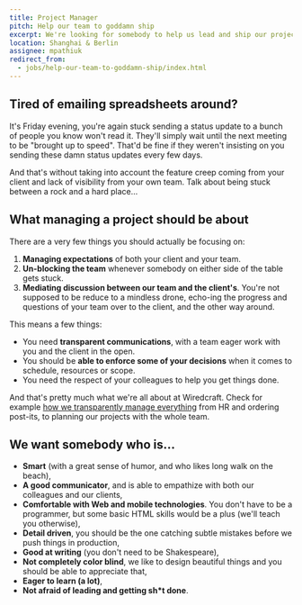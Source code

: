 ```yaml
---
title: Project Manager
pitch: Help our team to goddamn ship
excerpt: We're looking for somebody to help us lead and ship our projects and products.
location: Shanghai & Berlin
assignee: mpathiuk
redirect_from:
  - jobs/help-our-team-to-goddamn-ship/index.html
---
```


## Tired of emailing spreadsheets around?

It's Friday evening, you're again stuck sending a status update to a bunch of people you know won't read it. They'll simply wait until the next meeting to be "brought up to speed". That'd be fine if they weren't insisting on you sending these damn status updates every few days.

And that's without taking into account the feature creep coming from your client and lack of visibility from your own team. Talk about being stuck between a rock and a hard place...

## What managing a project should be about

There are a very few things you should actually be focusing on:

1. **Managing expectations** of both your client and your team.
1. **Un-blocking the team** whenever somebody on either side of the table gets stuck.
1. **Mediating discussion between our team and the client's**. You're not supposed to be reduce to a mindless drone, echo-ing the progress and questions of your team over to the client, and the other way around.

This means a few things:

- You need **transparent communications**, with a team eager work with you and the client in the open.
- You should be **able to enforce some of your decisions** when it comes to schedule, resources or scope.
- You need the respect of your colleagues to help you get things done.

And that's pretty much what we're all about at Wiredcraft. Check for example [how we transparently manage everything](http://wiredcraft.com/blog/github-for-everything/) from HR and ordering post-its, to planning our projects with the whole team.

## We want somebody who is...

- **Smart** (with a great sense of humor, and who likes long walk on the beach),
- **A good communicator**, and is able to empathize with both our colleagues and our clients,
- **Comfortable with Web and mobile technologies**. You don't have to be a programmer, but some basic HTML skills would be a plus (we'll teach you otherwise),
- **Detail driven**, you should be the one catching subtle mistakes before we push things in production,
- **Good at writing** (you don't need to be Shakespeare),
- **Not completely color blind**, we like to design beautiful things and you should be able to appreciate that,
- **Eager to learn (a lot)**,
- **Not afraid of leading and getting sh*t done**.
